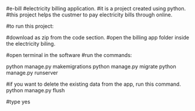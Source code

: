 #e-bill
#electricity billing application.
#it is a project created using python.
#this project helps the custmer to pay electricity bills through online.



#to run this project:

#download as zip from the code section.
#open the billing app folder inside the electricity biling.

#open terminal in the software
#run the commands:


python manage.py makemigrations
python manage.py migrate
python manage.py runserver



#if you want to delete the existing data from the app, run this command.
 python manage.py flush
 
 #type yes

